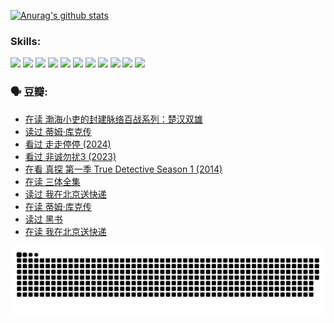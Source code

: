 
[![Anurag's github stats](https://github-readme-stats.vercel.app/api?username=w940853815)](https://github.com/anuraghazra/github-readme-stats)

### Skills:

<code><img height="32" src="https://cdn.jsdelivr.net/npm/simple-icons@v5/icons/python.svg"></code>
<code><img height="32" src="https://cdn.jsdelivr.net/npm/simple-icons@v5/icons/javascript.svg"></code>
<code><img height="32" src="https://cdn.jsdelivr.net/npm/simple-icons@v5/icons/django.svg"></code>
<code><img height="32" src="https://cdn.jsdelivr.net/npm/simple-icons@v5/icons/flask.svg"></code>
<code><img height="32" src="https://cdn.jsdelivr.net/npm/simple-icons@v5/icons/vuetify.svg"></code>
<code><img height="32" src="https://cdn.jsdelivr.net/npm/simple-icons@v5/icons/git.svg"></code>
<code><img height="32" src="https://cdn.jsdelivr.net/npm/simple-icons@v5/icons/docker.svg"></code>
<code><img height="32" src="https://cdn.jsdelivr.net/npm/simple-icons@v5/icons/postgresql.svg"></code>
<code><img height="32" src="https://cdn.jsdelivr.net/npm/simple-icons@v5/icons/elasticsearch.svg"></code>
<code><img height="32" src="https://cdn.jsdelivr.net/npm/simple-icons@v5/icons/macos.svg"></code>
<code><img height="32" src="https://cdn.jsdelivr.net/npm/simple-icons@v5/icons/linux.svg"></code>

### 🗣 豆瓣:

<!-- DOUBAN-ACTIVITIES:START -->
- [在读 渤海小吏的封建脉络百战系列：楚汉双雄](https://www.douban.com/people/136069238/status/4700950146/?_i=25585062)
- [读过 蒂姆·库克传](https://www.douban.com/people/136069238/status/4700949869/?_i=25585062)
- [看过 走走停停‎ (2024)](https://www.douban.com/people/136069238/status/4684430230/?_i=25585062)
- [看过 非诚勿扰3‎ (2023)](https://www.douban.com/people/136069238/status/4676324100/?_i=25585062)
- [在看 真探 第一季 True Detective Season 1‎ (2014)](https://www.douban.com/people/136069238/status/4673382852/?_i=25585062)
- [在读 三体全集](https://www.douban.com/people/136069238/status/4672842521/?_i=25585062)
- [读过 我在北京送快递](https://www.douban.com/people/136069238/status/4672842036/?_i=25585062)
- [在读 蒂姆·库克传](https://www.douban.com/people/136069238/status/4663517053/?_i=25585062)
- [读过 黑书](https://www.douban.com/people/136069238/status/4663516022/?_i=25585062)
- [在读 我在北京送快递](https://www.douban.com/people/136069238/status/4658098365/?_i=25585062)
<!-- DOUBAN-ACTIVITIES:END -->


![Snake animation](https://raw.githubusercontent.com/w940853815/w940853815/output/github-contribution-grid-snake.svg)

<!--
**w940853815/w940853815** is a ✨ _special_ ✨ repository because its `README.md` (this file) appears on your GitHub profile.

Here are some ideas to get you started:

- 🔭 I’m currently working on ...
- 🌱 I’m currently learning ...
- 👯 I’m looking to collaborate on ...
- 🤔 I’m looking for help with ...
- 💬 Ask me about ...
- 📫 How to reach me: ...
- 😄 Pronouns: ...
- ⚡ Fun fact: ...
-->
